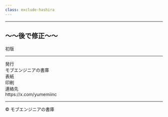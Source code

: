 ```yaml
---
class: exclude-hashira
---
```


<!-- markdownlint-disable MD041 -->
<hr class="page-break" />
<!-- markdownlint-enable MD041 -->

<section class="colophon">

## ～～後で修正～～ <!--'23-->

<!--2023年5月15日--> 初版

---

<div class="colophon-container">
  <div class="colophon-row">
    <div class="colophon-label">発行</div>
    <div class="colophon-value">モブエンジニアの書庫</div>
  </div>
  <div class="colophon-row">
    <div class="colophon-label">表紙</div>
    <div class="colophon-value"><!-- 吉森由之助 --></div>
  </div>
  <div class="colophon-row">
    <div class="colophon-label">印刷</div>
    <div class="colophon-value"><!-- 日光企画 --></div>
  </div>
  <div class="colophon-row">
    <div class="colophon-label">連絡先</div>
    <div class="colophon-value">https://x.com/yumemiinc</div>
  </div>
</div>

---

<!-- textlint-disable ja-technical-writing/ja-no-mixed-period -->

© <!--2025--> モブエンジニアの書庫

<!-- textlint-enable: ja-technical-writing/ja-no-mixed-period -->

</section>
